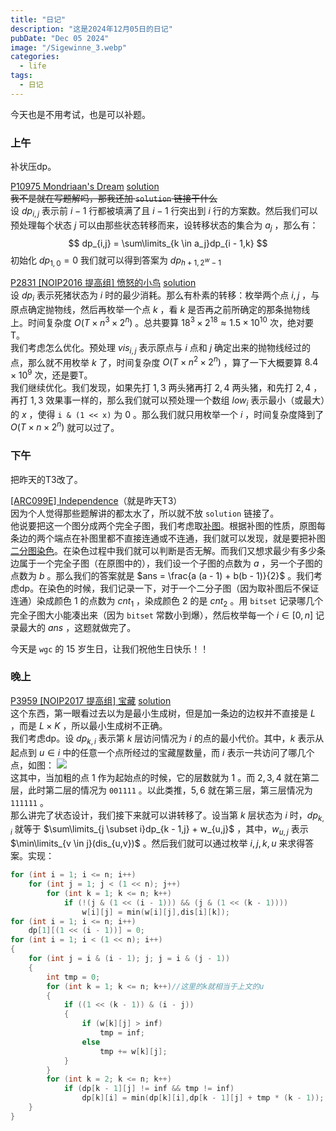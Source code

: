 ```yaml
---
title: "日记"
description: "这是2024年12月05日的日记"
pubDate: "Dec 05 2024"
image: "/Sigewinne_3.webp"
categories:
  - life
tags:
  - 日记
---
```


今天也是不用考试，也是可以补题。

### 上午
补状压dp。

<a href = "https://www.luogu.com.cn/problem/P10975" target = "_blank">P10975 Mondriaan's Dream</a> <a href = "https://www.cnblogs.com/Brilliant11001/p/18386601" target = "_blank">solution</a>  
~~我不是就在写题解吗，那我还加 `solution` 链接干什么~~  
设 $dp_{i,j}$ 表示前 $i - 1$ 行都被填满了且 $i - 1$ 行突出到 $i$ 行的方案数。然后我们可以预处理每个状态 $j$ 可以由那些状态转移而来，设转移状态的集合为 $a_j$ ，那么有：
$$
dp_{i,j} = \sum\limits_{k \in a_j}dp_{i - 1,k} 
$$
初始化 $dp_{1,0} = 0$ 我们就可以得到答案为 $dp_{h + 1,2 ^ w - 1}$

<a href = "https://www.luogu.com.cn/problem/P2831" target = "_blank">P2831 [NOIP2016 提高组] 愤怒的小鸟</a> <a href = "https://www.luogu.com.cn/article/3qr2i0cr">solution</a>  
设 $dp_i$ 表示死猪状态为 $i$ 时的最少消耗。那么有朴素的转移：枚举两个点 $i,j$ ，与原点确定抛物线，然后再枚举一个点 $k$ ，看 $k$ 是否再之前所确定的那条抛物线上。时间复杂度 $O(T \times n^3 \times 2^n)$ 。总共要算 $18^3 \times 2^{18} \approx 1.5 \times 10^{10}$ 次，绝对要T。  
我们考虑怎么优化。预处理 $vis_{i,j}$ 表示原点与 $i$ 点和 $j$ 确定出来的抛物线经过的点，那么就不用枚举 $k$ 了，时间复杂度 $O(T \times n^2 \times 2^n)$ ，算了一下大概要算 $8.4 \times 10^9$ 次，还是要T。  
我们继续优化。我们发现，如果先打 $1,3$ 两头猪再打 $2,4$ 两头猪，和先打 $2,4$ ， 再打 $1,3$ 效果事一样的，那么我们就可以预处理一个数组 $low_i$ 表示最小（或最大）的 $x$ ，使得 `i & (1 << x)` 为 $0$ 。那么我们就只用枚举一个 $i$ ，时间复杂度降到了 $O(T \times n \times 2^n)$ 就可以过了。

### 下午
把昨天的T3改了。

<a href = "https://atcoder.jp/contests/arc099/tasks/arc099_c" target = "_blank">[ARC099E] Independence</a>（就是昨天T3）  
因为个人觉得那些题解讲的都太水了，所以就不放 `solution` 链接了。  
他说要把这一个图分成两个完全子图，我们考虑取<a href = "https://oi-wiki.org/graph/concept/" target = "_blank">补图</a>。根据补图的性质，原图每条边的两个端点在补图里都不直接连通或不连通，我们就可以发现，就是要把补图<a href = "https://blog.csdn.net/wljoi/article/details/101385813">二分图染色</a>。在染色过程中我们就可以判断是否无解。而我们又想求最少有多少条边属于一个完全子图（在原图中的），我们设一个子图的点数为 $a$ ，另一个子图的点数为 $b$ 。那么我们的答案就是 $ans = \frac{a (a - 1) + b(b - 1)}{2}$ 。我们考虑dp。在染色的时候，我们记录一下，对于一个二分子图（因为取补图后不保证连通）染成颜色 $1$ 的点数为 $cnt_1$ ，染成颜色 $2$ 的是 $cnt_2$ 。用 `bitset` 记录哪几个完全子图大小能凑出来（因为 `bitset` 常数小到爆），然后枚举每一个 $i \in [0,n]$ 记录最大的 $ans$ ，这题就做完了。

今天是 `wgc` 的 $15$ 岁生日，让我们祝他生日快乐！！

### 晚上
<a href = "https://www.luogu.com.cn/problem/P3959" target = "_blank">P3959 [NOIP2017 提高组] 宝藏</a> <a href = "https://www.luogu.com.cn/article/85lzuzv9" target = "_blank">solution</a>  
这个东西，第一眼看过去以为是最小生成树，但是加一条边的边权并不直接是 $L$ ，而是 $L \times K$ ，所以最小生成树不正确。  
我们考虑dp。设 $dp_{k,i}$ 表示第 $k$ 层访问情况为 $i$ 的点的最小代价。其中，$k$ 表示从起点到 $u \in i$ 中的任意一个点所经过的宝藏屋数量，而 $i$ 表示一共访问了哪几个点，如图：
<img src = "\P3959.webp">  
这其中，当加粗的点 $1$ 作为起始点的时候，它的层数就为 $1$ 。而 $2,3,4$ 就在第二层，此时第二层的情况为 `001111` 。以此类推，$5,6$ 就在第三层，第三层情况为 `111111` 。  
那么讲完了状态设计，我们接下来就可以讲转移了。设当第 $k$ 层状态为 $i$ 时，$dp_{k,i}$ 就等于 $\sum\limits_{j \subset i}dp_{k - 1,j} + w_{u,j}$ ，其中，$w_{u,j}$ 表示 $\min\limits_{v \in j}(dis_{u,v})$ 。然后我们就可以通过枚举 $i,j,k,u$ 来求得答案。实现：
```cpp
for (int i = 1; i <= n; i++)
    for (int j = 1; j < (1 << n); j++)
        for (int k = 1; k <= n; k++)
            if (!(j & (1 << (i - 1))) && (j & (1 << (k - 1))))
                w[i][j] = min(w[i][j],dis[i][k]);
for (int i = 1; i <= n; i++)
    dp[1][(1 << (i - 1))] = 0;
for (int i = 1; i < (1 << n); i++)
{
    for (int j = i & (i - 1); j; j = i & (j - 1))
    {
        int tmp = 0;
        for (int k = 1; k <= n; k++)//这里的k就相当于上文的u
        {
            if ((1 << (k - 1)) & (i - j))
            {
                if (w[k][j] > inf)
                    tmp = inf;
                else
                    tmp += w[k][j];
            }
        }
        for (int k = 2; k <= n; k++)
            if (dp[k - 1][j] != inf && tmp != inf)
                dp[k][i] = min(dp[k][i],dp[k - 1][j] + tmp * (k - 1));
    }
}
```